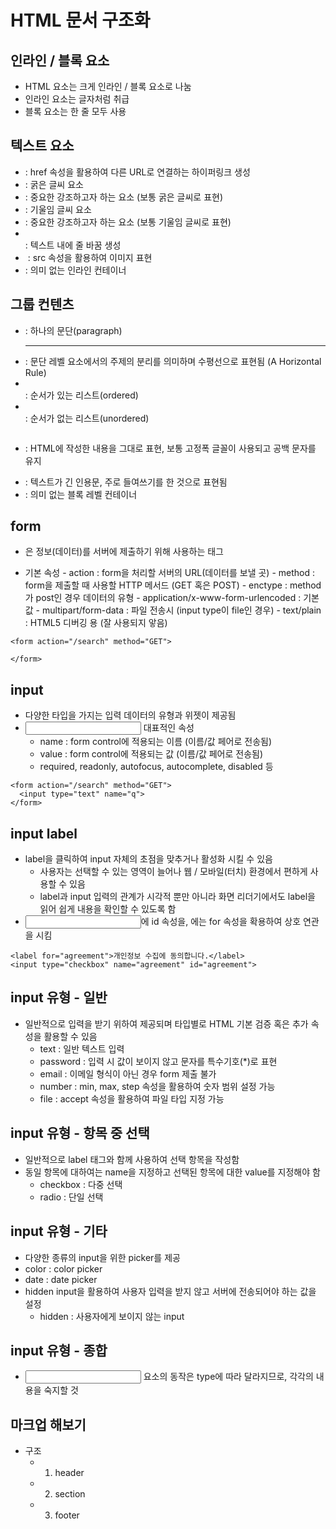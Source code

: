 # HTML 문서 구조화
## 인라인 / 블록 요소
- HTML 요소는 크게 인라인 / 블록 요소로 나눔
- 인라인 요소는 글자처럼 취급
- 블록 요소는 한 줄 모두 사용

## 텍스트 요소
- <a></a>   :   href 속성을 활용하여 다른 URL로 연결하는 하이퍼링크 생성
- <b></b>   :   굵은 글씨 요소
- <strong></strong> :  중요한 강조하고자 하는 요소 (보통 굵은 글씨로 표현)
- <i></i>   :   기울임 글씨 요소
- <em></em> :   중요한 강조하고자 하는 요소 (보통 기울임 글씨로 표현)
- <br>  :   텍스트 내에 줄 바꿈 생성
- <img> :   src 속성을 활용하여 이미지 표현
- <span></span> : 의미 없는 인라인 컨테이너

## 그룹 컨텐츠
- <p></p>   :   하나의 문단(paragraph)
- <hr>  :  문단 레벨 요소에서의 주제의 분리를 의미하며 수평선으로 표현됨 (A Horizontal Rule)
- <ol></ol> : 순서가 있는 리스트(ordered)
- <ul></ul> : 순서가 없는 리스트(unordered)
- <pre></pre>   :   HTML에 작성한 내용을 그대로 표현, 보통 고정폭 글꼴이 사용되고 공백 문자를 유지
- <blockquote></blockquote> : 텍스트가 긴 인용문, 주로 들여쓰기를 한 것으로 표현됨
- <div></div>   :   의미 없는 블록 레벨 컨테이너

## form
- <form>은 정보(데이터)를 서버에 제출하기 위해 사용하는 태그
- <form> 기본 속성
    - action : form을 처리할 서버의 URL(데이터를 보낼 곳)
    - method : form을 제출할 때 사용할 HTTP 메서드 (GET 혹은 POST)
    - enctype : method가 post인 경우 데이터의 유형
        - application/x-www-form-urlencoded : 기본값
        - multipart/form-data : 파일 전송시 (input type이 file인 경우)
        - text/plain : HTML5 디버깅 용 (잘 사용되지 앟음)
```
<form action="/search" method="GET">

</form>
```

## input
- 다양한 타입을 가지는 입력 데이터의 유형과 위젯이 제공됨
- <input> 대표적인 속성
    - name : form control에 적용되는 이름 (이름/값 페어로 전송됨)
    - value : form control에 적용되는 값 (이름/값 페어로 전송됨)
    - required, readonly, autofocus, autocomplete, disabled 등
```
<form action="/search" method="GET">
  <input type="text" name="q">
</form>
```

## input label
- label을 클릭하여 input 자체의 초점을 맞추거나 활성화 시킬 수 있음
    - 사용자는 선택할 수 있는 영역이 늘어나 웹 / 모바일(터치) 환경에서 편하게 사용할 수 있음
    - label과 input 입력의 관계가 시각적 뿐만 아니라 화면 리더기에서도 label을 읽어 쉽게 내용을 확인할 수 있도록 함
- <input>에 id 속성을, <label>에는 for 속성을 확용하여 상호 연관을 시킴
```
<label for="agreement">개인정보 수집에 동의합니다.</label>
<input type="checkbox" name="agreement" id="agreement">
```

## input 유형 - 일반
- 일반적으로 입력을 받기 위하여 제공되며 타입별로 HTML 기본 검증 혹은 추가 속성을 활용할 수 있음
    - text : 일반 텍스트 입력
    - password : 입력 시 값이 보이지 않고 문자를 특수기호(*)로 표현
    - email : 이메일 형식이 아닌 경우 form 제출 불가
    - number : min, max, step 속성을 활용하여 숫자 범위 설정 가능
    - file : accept 속성을 활용하여 파일 타입 지정 가능

## input 유형 - 항목 중 선택
- 일반적으로 label 태그와 함께 사용하여 선택 항목을 작성함
- 동일 항목에 대하여는 name을 지정하고 선택된 항목에 대한 value를 지정해야 함
    - checkbox : 다중 선택
    - radio : 단일 선택

## input 유형 - 기타
- 다양한 종류의 input을 위한 picker를 제공
 - color : color picker
 - date : date picker
- hidden input을 활용하여 사용자 입력을 받지 않고 서버에 전송되어야 하는 값을 설정
    - hidden : 사용자에게 보이지 않는 input

## input 유형 - 종합
- <input> 요소의 동작은 type에 따라 달라지므로, 각각의 내용을 숙지할 것

## 마크업 해보기
- 구조
    - 1. header
    - 2. section
    - 3. footer